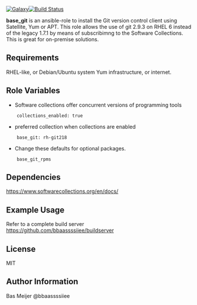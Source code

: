 [![Galaxy](https://img.shields.io/badge/galaxy-dockpack.base__git-blue.svg?style=flat)](https://galaxy.ansible.com/dockpack/base_git)[![Build Status](https://api.travis-ci.com/dockpack/base_git.svg)](https://travis-ci.com/dockpack/base_git)


**base_git** is an ansible-role to install the Git version control client using Satellite, Yum or APT.
This role allows the use of git 2.9.3 on RHEL 6 instead of the legacy 1.7.1 by means of subscribimng to the Software Collections. This is great for on-premise solutions.

Requirements
------------

RHEL-like, or Debian/Ubuntu system
Yum infrastructure, or internet.

Role Variables
--------------

- Software collections offer concurrent versions of programming tools
```
    collections_enabled: true
```

- preferred collection when collections are enabled
```
    base_git: rh-git218
```

- Change these defaults for optional packages.
```
    base_git_rpms
```

Dependencies
------------

https://www.softwarecollections.org/en/docs/


Example Usage
----------------

Refer to a complete build server https://github.com/bbaassssiiee/buildserver

License
-------

MIT

Author Information
------------------

Bas Meijer
@bbaassssiiee
